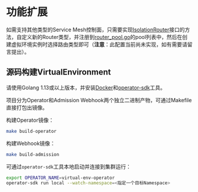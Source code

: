 # 功能扩展

如需支持其他类型的Service Mesh控制面，只需要实现[IsolationRouter](https://github.com/alibaba/virtual-environment/blob/master/pkg/component/router/router_interface.go)接口的方法，自定义新的Router类型，并注册到[router_pool.go](https://github.com/alibaba/virtual-environment/blob/master/pkg/component/router/router_pool.go)的pool列表中，然后在创建虚拟环境实例时选择路由类型即可（**注意**：此配置当前尚未实现，如有需要请留言提出）。

## 源码构建VirtualEnvironment

请使用Golang 1.13或以上版本，并安装[Docker](https://docs.docker.com/)和[operator-sdk](https://github.com/operator-framework/operator-sdk)工具。

项目分为Operator和Admission Webhook两个独立二进制产物，可通过Makefile直接打包出镜像。

构建Operator镜像：

```bash
make build-operator
```

构建Webhook镜像：

```bash
make build-admission
```

可通过`operator-sdk`工具本地启动并连接到集群运行：

```bash
export OPERATOR_NAME=virtual-env-operator
operator-sdk run local --watch-namespace=<指定一个目标Namespace>
```
